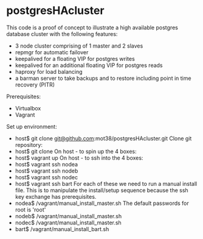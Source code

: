 # postgresHAcluster

This code is a proof of concept to illustrate a high available postgres database cluster with the following features:
- 3 node cluster comprising of 1 master and 2 slaves
- repmgr for automatic failover
- keepalived for a floating VIP for postgres writes
- keepalived for an additional floating VIP for postgres reads
- haproxy for load balancing
- a barman server to take backups and to restore including point in time recovery (PITR)

Prerequisites:
- Virtualbox
- Vagrant

Set up environment:
  - host$ git clone git@github.com:mot38/postgresHAcluster.git
  Clone git repository:
  - host$ git clone 
  On host - to spin up the 4 boxes:
  - host$ vagrant up
  On host - to ssh into the 4 boxes:
  - host$ vagrant ssh nodea
  - host$ vagrant ssh nodeb
  - host$ vagrant ssh nodec
  - host$ vagrant ssh bart
  For each of these we need to run a manual install file. This is to manipulate the install/setup sequence because the ssh key exchange has prerequisites.
  - nodea$ /vagrant/manual_install_master.sh
    The default passwords for root is 'root'
  - nodeb$ /vagrant/manual_install_master.sh
  - nodec$ /vagrant/manual_install_master.sh
  - bart$ /vagrant/manual_install_bart.sh
  

  
